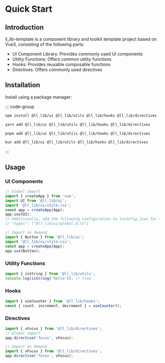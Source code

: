 # Quick Start

## Introduction

ll_lib-template is a component library and toolkit template project based on Vue3, consisting of the following parts:

- UI Component Library: Provides commonly used UI components
- Utility Functions: Offers common utility functions
- Hooks: Provides reusable composable functions
- Directives: Offers commonly used directives

## Installation

Install using a package manager:

::: code-group

```bash [npm]
npm install @ll_lib/ui @ll_lib/utils @ll_lib/hooks @ll_lib/directives
```

```bash [yarn]
yarn add @ll_lib/ui @ll_lib/utils @ll_lib/hooks @ll_lib/directives
```

```bash [pnpm]
pnpm add @ll_lib/ui @ll_lib/utils @ll_lib/hooks @ll_lib/directives
```

```bash [bun]
bun add @ll_lib/ui @ll_lib/utils @ll_lib/hooks @ll_lib/directives
```

:::

## Usage

### UI Components

```ts
// Global import
import { createApp } from 'vue';
import UI from '@ll_lib/ui';
import '@ll_lib/ui/style.css';
const app = createApp(App);
app.use(UI);
// Additionally, add the following configuration to tsconfig.json for type hints:
// "types": ["@ll_lib/ui/global.d.ts"]

// Import on demand
import { Button } from '@ll_lib/ui';
import '@ll_lib/ui/style.css';
const app = createApp(App);
app.use(Button);
```

### Utility Functions

```ts
import { isString } from '@ll_lib/utils';
console.log(isString('hello')); // true
```

### Hooks

```ts
import { useCounter } from '@ll_lib/hooks';
const { count, increment, decrement } = useCounter();
```

### Directives

```ts
import { vFocus } from '@ll_lib/directives';
// Global import
app.directive('focus', vFocus);

// Import on demand
import { vFocus } from '@ll_lib/directives';
app.directive('focus', vFocus);
```
